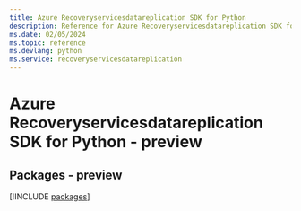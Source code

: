 ```yaml
---
title: Azure Recoveryservicesdatareplication SDK for Python
description: Reference for Azure Recoveryservicesdatareplication SDK for Python
ms.date: 02/05/2024
ms.topic: reference
ms.devlang: python
ms.service: recoveryservicesdatareplication
---
```

# Azure Recoveryservicesdatareplication SDK for Python - preview
## Packages - preview
[!INCLUDE [packages](recoveryservicesdatareplication-index.md)]